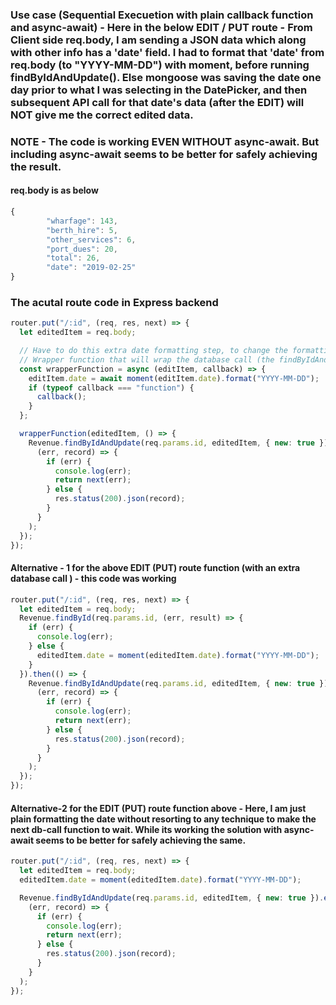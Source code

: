 ### Use case (Sequential Execuetion with plain callback function and async-await) - Here in the below EDIT / PUT route - From Client side req.body, I am sending a JSON data which along with other info has a 'date' field. I had to format that 'date' from req.body (to "YYYY-MM-DD") with moment, before running findByIdAndUpdate(). Else mongoose was saving the date one day prior to what I was selecting in the DatePicker, and then subsequent API call for that date's data (after the EDIT) will NOT give me the correct edited data.

### NOTE - The code is working EVEN WITHOUT async-await. But including async-await seems to be better for safely achieving the result.

#### req.body is as below

```js
{
        "wharfage": 143,
        "berth_hire": 5,
        "other_services": 6,
        "port_dues": 20,
        "total": 26,
        "date": "2019-02-25"
}
```

### The acutal route code in Express backend

```js
router.put("/:id", (req, res, next) => {
  let editedItem = req.body;

  // Have to do this extra date formatting step, to change the formatting of the 'date' field. Else mongoose was saving the date one day prior to what I was selecting in the DatePicker.
  // Wrapper function that will wrap the database call (the findByIdAndUpdate() query) within a callback function that gets executed after the database query has finished.
  const wrapperFunction = async (editItem, callback) => {
    editItem.date = await moment(editItem.date).format("YYYY-MM-DD");
    if (typeof callback === "function") {
      callback();
    }
  };

  wrapperFunction(editedItem, () => {
    Revenue.findByIdAndUpdate(req.params.id, editedItem, { new: true }).exec(
      (err, record) => {
        if (err) {
          console.log(err);
          return next(err);
        } else {
          res.status(200).json(record);
        }
      }
    );
  });
});
```

#### Alternative - 1 for the above EDIT (PUT) route function (with an extra database call ) - this code was working

```js
router.put("/:id", (req, res, next) => {
  let editedItem = req.body;
  Revenue.findById(req.params.id, (err, result) => {
    if (err) {
      console.log(err);
    } else {
      editedItem.date = moment(editedItem.date).format("YYYY-MM-DD");
    }
  }).then(() => {
    Revenue.findByIdAndUpdate(req.params.id, editedItem, { new: true }).exec(
      (err, record) => {
        if (err) {
          console.log(err);
          return next(err);
        } else {
          res.status(200).json(record);
        }
      }
    );
  });
});
```

#### Alternative-2 for the EDIT (PUT) route function above - Here, I am just plain formatting the date without resorting to any technique to make the next db-call function to wait. While its working the solution with async-await seems to be better for safely achieving the same.

```js
router.put("/:id", (req, res, next) => {
  let editedItem = req.body;
  editedItem.date = moment(editedItem.date).format("YYYY-MM-DD");

  Revenue.findByIdAndUpdate(req.params.id, editedItem, { new: true }).exec(
    (err, record) => {
      if (err) {
        console.log(err);
        return next(err);
      } else {
        res.status(200).json(record);
      }
    }
  );
});
```
